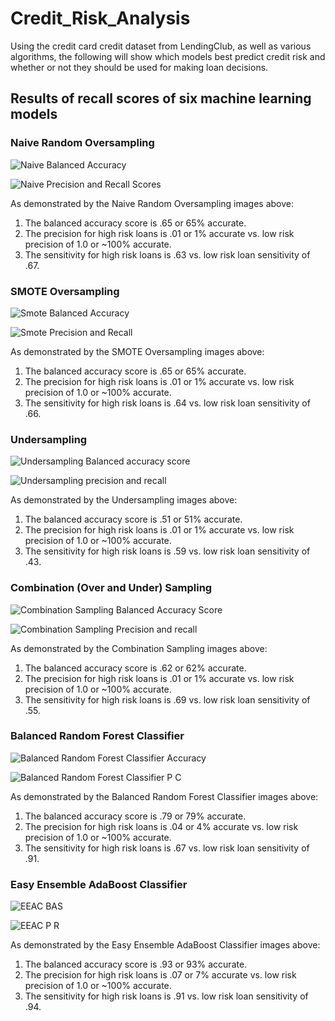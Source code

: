# Credit_Risk_Analysis

Using the credit card credit dataset from LendingClub, as well as various algorithms, the following will show which models best predict credit risk and whether or not they should be used for making loan decisions.  

## Results of recall scores of six machine learning models

### Naive Random Oversampling

![Naive Balanced Accuracy](https://user-images.githubusercontent.com/100809925/176233884-a7914967-5bd2-4bb2-9c7b-234f6924c1cf.jpeg)

![Naive Precision and Recall Scores](https://user-images.githubusercontent.com/100809925/176233947-299aeb77-9933-4ce6-b140-8670ba4cea62.jpeg)

As demonstrated by the Naive Random Oversampling images above: 
1.  The balanced accuracy score is .65 or 65% accurate.
2.  The precision for high risk loans is .01 or 1% accurate vs. low risk precision of 1.0 or ~100% accurate.
3.  The sensitivity for high risk loans is .63 vs. low risk loan sensitivity of .67.


### SMOTE Oversampling

![Smote Balanced Accuracy](https://user-images.githubusercontent.com/100809925/176235697-05fee692-2e83-4a1e-9b30-261d354a1500.jpeg)

![Smote Precision and Recall](https://user-images.githubusercontent.com/100809925/176235872-5cdb3ec3-8ffd-4f86-b6f7-dc2378db5426.jpeg)

As demonstrated by the SMOTE Oversampling images above: 
1.  The balanced accuracy score is .65 or 65% accurate.
2.  The precision for high risk loans is .01 or 1% accurate vs. low risk precision of 1.0 or ~100% accurate.
3.  The sensitivity for high risk loans is .64 vs. low risk loan sensitivity of .66.


### Undersampling

![Undersampling Balanced accuracy score](https://user-images.githubusercontent.com/100809925/176238209-1323b95f-fbba-4c47-8196-6baab6d06a58.jpeg)

![Undersampling precision and recall](https://user-images.githubusercontent.com/100809925/176238288-061b90a6-3d0e-4bf7-856c-d0e1b2a7cdef.jpeg)

As demonstrated by the Undersampling images above: 
1.  The balanced accuracy score is .51 or 51% accurate.
2.  The precision for high risk loans is .01 or 1% accurate vs. low risk precision of 1.0 or ~100% accurate.
3.  The sensitivity for high risk loans is .59 vs. low risk loan sensitivity of .43.


### Combination (Over and Under) Sampling


![Combination Sampling Balanced Accuracy Score](https://user-images.githubusercontent.com/100809925/176243909-f0dc328e-f02a-41b7-8239-05721acb0913.jpeg)

![Combination Sampling Precision and recall](https://user-images.githubusercontent.com/100809925/176243958-91aca7e3-8642-42f8-963e-c83517ae6fcc.jpeg)

As demonstrated by the Combination Sampling images above: 
1.  The balanced accuracy score is .62 or 62% accurate.
2.  The precision for high risk loans is .01 or 1% accurate vs. low risk precision of 1.0 or ~100% accurate.
3.  The sensitivity for high risk loans is .69 vs. low risk loan sensitivity of .55.


### Balanced Random Forest Classifier


![Balanced Random Forest Classifier Accuracy](https://user-images.githubusercontent.com/100809925/176245256-10d0cc53-9454-4a03-819d-fbb6fc4fba52.jpeg)

![Balanced Random Forest Classifier P C](https://user-images.githubusercontent.com/100809925/176245291-186e819e-c8db-4e48-80a5-9b07465ee8bf.jpeg)

As demonstrated by the Balanced Random Forest Classifier images above: 
1.  The balanced accuracy score is .79 or 79% accurate.
2.  The precision for high risk loans is .04 or 4% accurate vs. low risk precision of 1.0 or ~100% accurate.
3.  The sensitivity for high risk loans is .67 vs. low risk loan sensitivity of .91.


### Easy Ensemble AdaBoost Classifier


![EEAC BAS](https://user-images.githubusercontent.com/100809925/176246723-6087de2f-b790-4d23-bc4d-00125912f2e5.jpeg)

![EEAC P R](https://user-images.githubusercontent.com/100809925/176246775-97fc35e1-00af-4e11-8b34-3d8e7013b4c9.jpeg)


As demonstrated by the Easy Ensemble AdaBoost Classifier images above: 
1.  The balanced accuracy score is .93 or 93% accurate.
2.  The precision for high risk loans is .07 or 7% accurate vs. low risk precision of 1.0 or ~100% accurate.
3.  The sensitivity for high risk loans is .91 vs. low risk loan sensitivity of .94.

